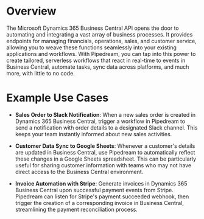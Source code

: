 # Overview

The Microsoft Dynamics 365 Business Central API opens the door to automating and integrating a vast array of business processes. It provides endpoints for managing financials, operations, sales, and customer service, allowing you to weave these functions seamlessly into your existing applications and workflows. With Pipedream, you can tap into this power to create tailored, serverless workflows that react in real-time to events in Business Central, automate tasks, sync data across platforms, and much more, with little to no code.

# Example Use Cases

- **Sales Order to Slack Notification**: When a new sales order is created in Dynamics 365 Business Central, trigger a workflow in Pipedream to send a notification with order details to a designated Slack channel. This keeps your team instantly informed about new sales activities.

- **Customer Data Sync to Google Sheets**: Whenever a customer's details are updated in Business Central, use Pipedream to automatically reflect these changes in a Google Sheets spreadsheet. This can be particularly useful for sharing customer information with teams who may not have direct access to the Business Central environment.

- **Invoice Automation with Stripe**: Generate invoices in Dynamics 365 Business Central upon successful payment events from Stripe. Pipedream can listen for Stripe's payment succeeded webhook, then trigger the creation of a corresponding invoice in Business Central, streamlining the payment reconciliation process.
